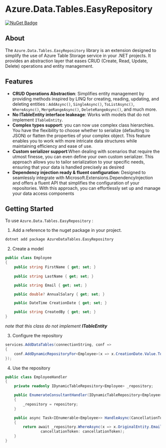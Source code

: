 # Azure.Data.Tables.EasyRepository

[![NuGet Badge](https://buildstats.info/nuget/AzureDataTables.EasyRepository)](https://www.nuget.org/packages/AzureDataTables.EasyRepository/)

## About
The `Azure.Data.Tables.EasyRepository` library is an extension designed to simplify the use of Azure Table Storage service in your .NET projects. 
It provides an abstraction layer that eases CRUD (Create, Read, Update, Delete) operations and entity management.

## Features
- **CRUD Operations Abstraction**: Simplifies entity management by providing methods inspired by LINQ for creating, reading, updating, and deleting entities : 
  <code>AddAsync()</code>, <code>SingleAsync()</code>, <code>ToListAsync()</code>, <code>WhereAsync()</code>, <code>MergeRangeAsync()</code>, <code>DeleteRangeAsync()</code>, and much more.
- **No ITableEntity interface leakeage**: Works with models that do not implement <code>ITableEntity</code>.
- **Complex types support**: you can now use complex class hierarchies. You have the flexibility to choose whether to serialize (defaulting to JSON) or flatten the properties of your complex object. 
This feature enables you to work with more intricate data structures while maintaining efficiency and ease of use.
- **Custom serializer support**:When dealing with scenarios that require the utmost finesse, you can even define your own custom serializer. This approach allows you to tailor serialization to your specific needs, ensuring that your data is handled precisely as desired
- **Dependency injection ready & fluent configuration**: Designed to seamlessly integrate with Microsoft.Extensions.DependencyInjection and offers a fluent API that simplifies the configuration of your repositories. With this approach, you can effortlessly set up and manage your data access components

## Getting Started
To use `Azure.Data.Tables.EasyRepository` :

1. Add a reference to the nuget package in your project.

```bash
dotnet add package AzureDataTables.EasyRepository
```

2. Create a model

```csharp
public class Employee
{
    public string FirstName { get; set; }
        
    public string LastName { get; set; }

    public string Email { get; set; }

    public double? AnnualSalary { get; set; }

    public DateTime CreationDate { get; set; }

    public string CreatedBy { get; set; }
}
```
*note that this class do not implement __ITableEntity__*

3. Configure the repository

```csharp
services.AddDataTables(connectionString, conf =>
{
    conf.AddDynamicRepositoryFor<Employee>(x => x.CreationDate.Value.ToString("yyyy"), x => x.Email);
});
```

4. Use the repository

```csharp
public class EmployeeHandler
{
    private readonly IDynamicTableRepository<Employee> _repository;

    public EnumerateConsultantHandler(IDynamicTableRepository<Employee> repository)
    {
        _repository = repository;
    }

    public async Task<IEnumerable<Employee>> HandleAsync(CancellationToken cancellationToken)
    {
        return await _repository.WhereAsync(x => x.OriginalEntity.Email.Contains("Smith"),
                cancellationToken: cancellationToken);
    }
}
```